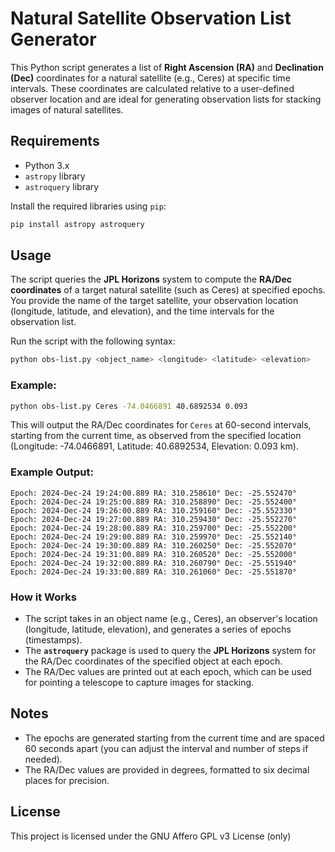 # Natural Satellite Observation List Generator

This Python script generates a list of **Right Ascension (RA)** and **Declination (Dec)** coordinates for a natural satellite (e.g., Ceres) at specific time intervals. These coordinates are calculated relative to a user-defined observer location and are ideal for generating observation lists for stacking images of natural satellites.

## Requirements

- Python 3.x
- `astropy` library
- `astroquery` library

Install the required libraries using `pip`:

```bash
pip install astropy astroquery
```

## Usage

The script queries the **JPL Horizons** system to compute the **RA/Dec coordinates** of a target natural satellite (such as Ceres) at specified epochs. You provide the name of the target satellite, your observation location (longitude, latitude, and elevation), and the time intervals for the observation list.

Run the script with the following syntax:

```bash
python obs-list.py <object_name> <longitude> <latitude> <elevation>
```

### Example:

```bash
python obs-list.py Ceres -74.0466891 40.6892534 0.093
```

This will output the RA/Dec coordinates for `Ceres` at 60-second intervals, starting from the current time, as observed from the specified location (Longitude: -74.0466891, Latitude: 40.6892534, Elevation: 0.093 km).

### Example Output:

```
Epoch: 2024-Dec-24 19:24:00.889 RA: 310.258610° Dec: -25.552470°
Epoch: 2024-Dec-24 19:25:00.889 RA: 310.258890° Dec: -25.552400°
Epoch: 2024-Dec-24 19:26:00.889 RA: 310.259160° Dec: -25.552330°
Epoch: 2024-Dec-24 19:27:00.889 RA: 310.259430° Dec: -25.552270°
Epoch: 2024-Dec-24 19:28:00.889 RA: 310.259700° Dec: -25.552200°
Epoch: 2024-Dec-24 19:29:00.889 RA: 310.259970° Dec: -25.552140°
Epoch: 2024-Dec-24 19:30:00.889 RA: 310.260250° Dec: -25.552070°
Epoch: 2024-Dec-24 19:31:00.889 RA: 310.260520° Dec: -25.552000°
Epoch: 2024-Dec-24 19:32:00.889 RA: 310.260790° Dec: -25.551940°
Epoch: 2024-Dec-24 19:33:00.889 RA: 310.261060° Dec: -25.551870°
```

### How it Works

- The script takes in an object name (e.g., Ceres), an observer's location (longitude, latitude, elevation), and generates a series of epochs (timestamps).
- The **`astroquery`** package is used to query the **JPL Horizons** system for the RA/Dec coordinates of the specified object at each epoch.
- The RA/Dec values are printed out at each epoch, which can be used for pointing a telescope to capture images for stacking.

## Notes

- The epochs are generated starting from the current time and are spaced 60 seconds apart (you can adjust the interval and number of steps if needed).
- The RA/Dec values are provided in degrees, formatted to six decimal places for precision.
  
## License

This project is licensed under the GNU Affero GPL v3 License (only)

